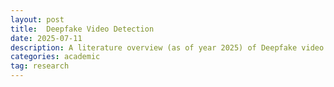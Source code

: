 ```yaml
---
layout: post
title:  Deepfake Video Detection
date: 2025-07-11
description: A literature overview (as of year 2025) of Deepfake video detection methods, combined with my personal research journey—what I explored, what I learned, and why I ultimately didn’t publish. This post aims to help newcomers grasp the field’s landscape and challenges, while offering reflections on ideas, failures, and future directions.
categories: academic
tag: research
---
```


